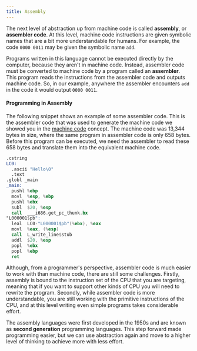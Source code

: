 ```yaml
---
title: Assembly
---
```


The next level of abstraction up from machine code is called **assembly**, or **assembler code**. At this level, machine code instructions are given symbolic names that are a bit more understandable for humans. For example, the code `0000 0011` may be given the symbolic name `add`.

Programs written in this language cannot be executed directly by the computer, because they aren't in machine code. Instead, assembler code must be converted to machine code by a program called an **assembler**. This program reads the instructions from the assembler code and outputs machine code. So, in our example, anywhere the assembler encounters `add` in the code it would output `0000 0011`.

#### Programming in Assembly

The following snippet shows an example of some assembler code. This is the assembler code that was used to generate the machine code we showed you in the [machine code](../4-machine-code) concept. The machine code was 13,344 bytes in size, where the same program in assembler code is only 658 bytes. Before this program can be executed, we need the assembler to read these 658 bytes and translate them into the equivalent machine code.

```asm
.cstring
LC0:
  .ascii "Hello\0"
  .text
.globl _main
_main:
  pushl	%ebp
  movl	%esp, %ebp
  pushl	%ebx
  subl	$20, %esp
  call	___i686.get_pc_thunk.bx 
"L000001$pb":
  leal	LC0-"L000001$pb"(%ebx), %eax
  movl	%eax, (%esp)
  call	L_write_line$stub
  addl	$20, %esp
  popl	%ebx
  popl	%ebp
  ret
```

Although, from a programmer's perspective, assembler code is much easier to work with than machine code, there are still some challenges. Firstly, assembly is bound to the instruction set of the CPU that you are targeting, meaning that if you want to support other kinds of CPU you will need to rewrite the program. Secondly, while assembler code is more understandable, you are still working with the primitive instructions of the CPU, and at this level writing even simple programs takes considerable effort.

The assembly languages were first developed in the 1950s and are known as **second generation** programming languages. This step forward made programming easier, but we can use abstraction again and move to a higher level of thinking to achieve more with less effort.